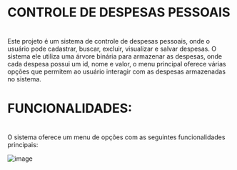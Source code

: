 # __CONTROLE DE DESPESAS PESSOAIS__ <h1>

Este projeto é um sistema de controle de despesas pessoais, onde o usuário pode cadastrar, buscar, excluir, visualizar e salvar despesas.
O sistema ele utiliza uma árvore binária para armazenar as despesas, onde cada despesa possui um id, nome e valor, o menu principal oferece
várias opções que permitem ao usuário interagir com as despesas armazenadas no sistema.


# __FUNCIONALIDADES:__ <h1>

O sistema oferece um menu de opções com as seguintes funcionalidades principais:

![image](https://github.com/user-attachments/assets/35920f3b-3b36-471f-8d7e-3306f15e92de)
